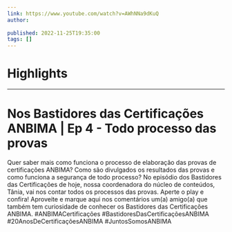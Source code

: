 ```yaml
---
link: https://www.youtube.com/watch?v=AWhNNa9dKuQ
author: 
   
published: 2022-11-25T19:35:00
tags: []
---
```

# Highlights


---
# Nos Bastidores das Certificações ANBIMA | Ep 4 - Todo processo das provas
Quer saber mais como funciona o processo de elaboração das provas de certificações ANBIMA? Como são divulgados os resultados das provas e como funciona a segurança de todo processo? No episódio dos Bastidores das Certificações de hoje, nossa coordenadora do núcleo de conteúdos, Tânia, vai nos contar todos os processos das provas. Aperte o play e confira! Aproveite e marque aqui nos comentários um(a) amigo(a) que também tem curiosidade de conhecer os Bastidores das Certificações ANBIMA. #ANBIMACertificações #BastidoresDasCertificaçõesANBIMA #20AnosDeCertificaçõesANBIMA #JuntosSomosANBIMA